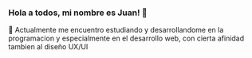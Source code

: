### Hola a todos, mi nombre es Juan! 👋

🌱 Actualmente me encuentro estudiando y desarrollandome en la programacion y especialmente en el desarrollo web, con cierta afinidad tambien al diseño UX/UI

<!--
**juandavid015/juandavid015** is a ✨ _special_ ✨ repository because its `README.md` (this file) appears on your GitHub profile.

Here are some ideas to get you started:

- 
- 👯 I’m looking to collaborate on ...
- 🤔 I’m looking for help with ...
- 💬 Ask me about ...
- 📫 How to reach me: ...
- 😄 Pronouns: ...
- ⚡ Fun fact: ...
-->
